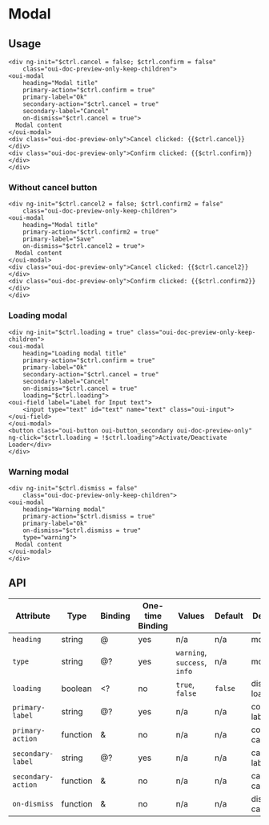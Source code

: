 # Modal

<component-status cx-design="complete" ux="complete"></component-status>

## Usage

```html:preview
<div ng-init="$ctrl.cancel = false; $ctrl.confirm = false"
    class="oui-doc-preview-only-keep-children">
<oui-modal
    heading="Modal title"
    primary-action="$ctrl.confirm = true"
    primary-label="Ok"
    secondary-action="$ctrl.cancel = true"
    secondary-label="Cancel"
    on-dismiss="$ctrl.cancel = true">
  Modal content
</oui-modal>
<div class="oui-doc-preview-only">Cancel clicked: {{$ctrl.cancel}}</div>
<div class="oui-doc-preview-only">Confirm clicked: {{$ctrl.confirm}}</div>
</div>
```

### Without cancel button

```html:preview
<div ng-init="$ctrl.cancel2 = false; $ctrl.confirm2 = false"
    class="oui-doc-preview-only-keep-children">
<oui-modal
    heading="Modal title"
    primary-action="$ctrl.confirm2 = true"
    primary-label="Save"
    on-dismiss="$ctrl.cancel2 = true">
  Modal content
</oui-modal>
<div class="oui-doc-preview-only">Cancel clicked: {{$ctrl.cancel2}}</div>
<div class="oui-doc-preview-only">Confirm clicked: {{$ctrl.confirm2}}</div>
</div>
```

### Loading modal

```html:preview
<div ng-init="$ctrl.loading = true" class="oui-doc-preview-only-keep-children">
<oui-modal
    heading="Loading modal title"
    primary-action="$ctrl.confirm = true"
    primary-label="Ok"
    secondary-action="$ctrl.cancel = true"
    secondary-label="Cancel"
    on-dismiss="$ctrl.cancel = true"
    loading="$ctrl.loading">
<oui-field label="Label for Input text">
    <input type="text" id="text" name="text" class="oui-input">
</oui-field>
</oui-modal>
<button class="oui-button oui-button_secondary oui-doc-preview-only" ng-click="$ctrl.loading = !$ctrl.loading">Activate/Deactivate Loader</div>
</div>
```

### Warning modal

```html:preview
<div ng-init="$ctrl.dismiss = false"
    class="oui-doc-preview-only-keep-children">
<oui-modal
    heading="Warning modal"
    primary-action="$ctrl.dismiss = true"
    primary-label="Ok"
    on-dismiss="$ctrl.dismiss = true"
    type="warning">
  Modal content
</oui-modal>
</div>
```

## API

| Attribute             | Type      | Binding   | One-time Binding | Values                         | Default   | Description
| ----                  | ----      | ----      | ----             | ----                           | ----      | ----
| `heading`             | string    | @         | yes              | n/a                            | n/a       | modal title
| `type`                | string    | @?        | yes              | `warning`, `success`, `info`   | n/a       | modal type
| `loading`             | boolean   | <?        | no               | `true`, `false`                | `false`   | display loader flag
| `primary-label`       | string    | @?        | yes              | n/a                            | n/a       | confirmation label
| `primary-action`      | function  | &         | no               | n/a                            | n/a       | confirmation callback
| `secondary-label`     | string    | @?        | yes              | n/a                            | n/a       | cancellation label
| `secondary-action`    | function  | &         | no               | n/a                            | n/a       | cancellation callback
| `on-dismiss`          | function  | &         | no               | n/a                            | n/a       | dismiss callback
